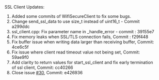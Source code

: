 SSL Client Updates:

1. Added some commits of WifiSecureClient to fix some bugs.
2. Change send_ssl_data to use size_t instead of uint16_t - Commit a299ddc
3. ssl_client.cpp: Fix parameter name in _handle_error - commit : 39155e7
4. Fix memory leaks when SSL/TLS connection fails, Commit : f29f448
5. Fix buffer issue when writing data larger than receiving buffer, Commit: 4ce6c5f
6. Fix issue where client read timeout value not being set, Commit: 59ae9f0
7. Add clarity to return values for start_ssl_client and fix early termination of ssl client, Commit: cc40266
8. Close issue [#30](https://github.com/govorox/SSLClient/issues/30), Commit: e426936